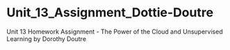 # Unit_13_Assignment_Dottie-Doutre
Unit 13 Homework Assignment - The Power of the Cloud and Unsupervised Learning by Dorothy Doutre

